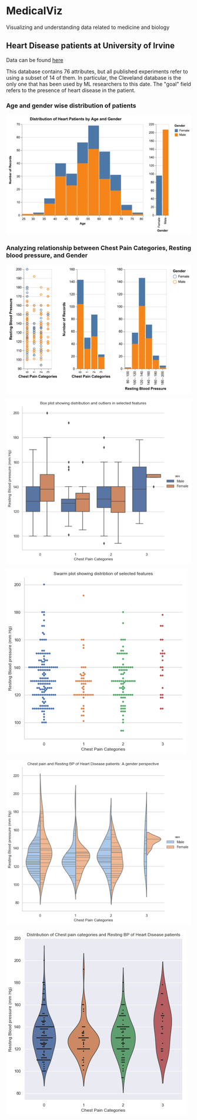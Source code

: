 # MedicalViz

Visualizing and understanding data related to medicine and biology

## Heart Disease patients at University of Irvine

Data can be found [here](https://archive.ics.uci.edu/ml/datasets/heart+Disease)

This database contains 76 attributes, but all published experiments refer to using a subset of 14 of them. In particular, the Cleveland database is the only one that has been used by ML researchers to this date. The "goal" field refers to the presence of heart disease in the patient.

### Age and gender wise distribution of patients

![Age and gender wise distribution of patients](plots/patients_gender_age.png)

### Analyzing relationship between Chest Pain Categories, Resting blood pressure, and Gender

![Analyzing relationship between Chest Pain Categories, Resting blood pressure, and Gender](plots/patients_cp_trestbps_gender.png)

![Box Plot](plots/patients_cp_trestbps_gender_box.png)

![Swarm Plot](plots/patients_cp_trestbps_swarm.png)

![Violin Plot](plots/patients_cp_trestbps_gender_violin.png)

![Violin Swarm Plot](plots/patients_cp_trestbps_violin_swarm.png)